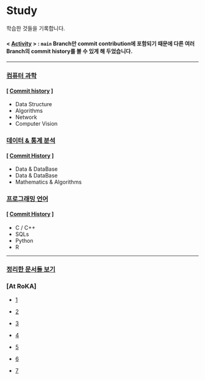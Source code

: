 # Study 
학습한 것들을 기록합니다. 

#### < [Activity](https://github.com/CharmStrange/Study/activity) > : `main` Branch만 commit contribution에 포함되기 때문에 다른 여러 Branch의 commit history를 볼 수 있게 해 두었습니다. 
---
### [**컴퓨터 과학**](https://github.com/CharmStrange/Study/tree/%EC%BB%B4%ED%93%A8%ED%84%B0_%EA%B3%BC%ED%95%99)

#### [ [Commit history](https://github.com/CharmStrange/Study/commits/%EC%BB%B4%ED%93%A8%ED%84%B0_%EA%B3%BC%ED%95%99) ]

- Data Structure
- Algorithms
- Network
- Computer Vision
### [**데이터 & 통계 분석**](https://github.com/CharmStrange/Study/tree/%EC%9D%B8%EA%B3%B5%EC%A7%80%EB%8A%A5)

#### [ [Commit History](https://github.com/CharmStrange/Study/commits/%EC%9D%B8%EA%B3%B5%EC%A7%80%EB%8A%A5) ]

- Data & DataBase
- Data & DataBase
- Mathematics & Algorithms
<!--
### [**서비스 & 서버**](https://github.com/CharmStrange/Study/tree/%EC%84%9C%EB%B9%84%EC%8A%A4_%EC%84%9C%EB%B2%84)

#### [ [Commit History](https://github.com/CharmStrange/Study/commits/%EC%84%9C%EB%B9%84%EC%8A%A4_%EC%84%9C%EB%B2%84) ]

- Back-End
- ...
- ...

-->
### [**프로그래밍 언어**](https://github.com/CharmStrange/Study/tree/%ED%94%84%EB%A1%9C%EA%B7%B8%EB%9E%98%EB%B0%8D_%EC%96%B8%EC%96%B4)

#### [ [Commit History](https://github.com/CharmStrange/Study/commits/%ED%94%84%EB%A1%9C%EA%B7%B8%EB%9E%98%EB%B0%8D_%EC%96%B8%EC%96%B4) ]

- C / C++
- SQLs
- Python
- R
- - -

### [정리한 문서들 보기](https://github.com/CharmStrange/Study/issues)

<!--
### [Study with Obsidian](https://github.com/CharmStrange/Obsidian)
-->

### [At RoKA]
- [1](https://m.blog.naver.com/zetmond/223740671589)

- [2](https://m.blog.naver.com/zetmond/223742141700)

- [3](https://m.blog.naver.com/zetmond/223744103227)

- [4](https://m.blog.naver.com/zetmond/223745157203)

- [5](https://m.blog.naver.com/zetmond/223752649676)

- [6](https://m.blog.naver.com/zetmond/223753798986)

- [7](https://m.blog.naver.com/zetmond/223761551024)